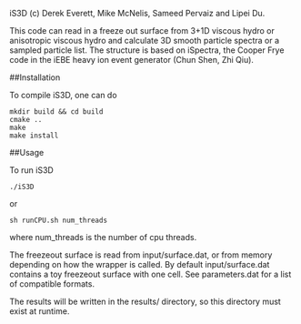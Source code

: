 iS3D (c) Derek Everett, Mike McNelis, Sameed Pervaiz and Lipei Du.

This code can read in a freeze out surface from 3+1D viscous hydro or anisotropic
viscous hydro and calculate 3D smooth particle spectra or a sampled particle list.
The structure is based on iSpectra, the Cooper Frye code in the iEBE heavy ion
event generator (Chun Shen, Zhi Qiu).  

##Installation

To compile iS3D, one can do 

    mkdir build && cd build
    cmake ..
    make
    make install

##Usage 

To run iS3D

    ./iS3D

or

    sh runCPU.sh num_threads

where num_threads is the number of cpu threads.

The freezeout surface is read from input/surface.dat, or from memory depending on how the wrapper is called.
By default input/surface.dat contains a toy freezeout surface with one cell. 
See parameters.dat for a list of compatible formats.

The results will be written in the results/ directory, so this directory must exist at runtime.

